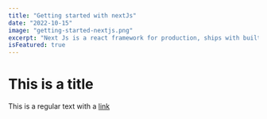 ```yaml
---
title: "Getting started with nextJs"
date: "2022-10-15"
image: "getting-started-nextjs.png"
excerpt: "Next Js is a react framework for production, ships with built in SSR"
isFeatured: true
---
```


# This is a title

This is a regular text with a [link](https://google.com)
